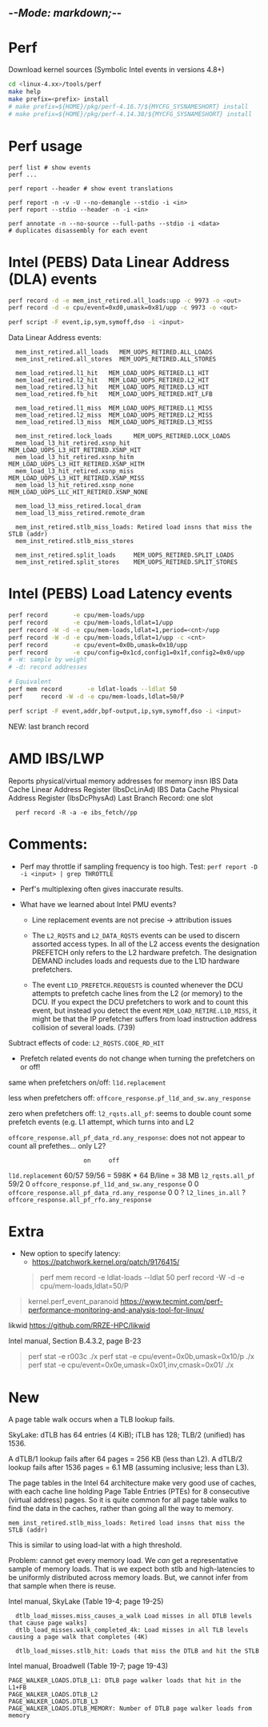 -*-Mode: markdown;-*-
-----------------------------------------------------------------------------

Perf
=============================================================================

Download kernel sources (Symbolic Intel events in versions 4.8+)

  ```sh
  cd <linux-4.xx>/tools/perf
  make help
  make prefix=<prefix> install
  # make prefix=${HOME}/pkg/perf-4.16.7/${MYCFG_SYSNAMESHORT} install
  # make prefix=${HOME}/pkg/perf-4.14.38/${MYCFG_SYSNAMESHORT} install
  ```

Perf usage
=============================================================================

```
perf list # show events
perf ...

perf report --header # show event translations

perf report -n -v -U --no-demangle --stdio -i <in>
perf report --stdio --header -n -i <in>

perf annotate -n --no-source --full-paths --stdio -i <data>
# duplicates disassembly for each event
```

Intel (PEBS) Data Linear Address (DLA) events
=============================================================================

```sh
perf record -d -e mem_inst_retired.all_loads:upp -c 9973 -o <out>
perf record -d -e cpu/event=0xd0,umask=0x81/upp -c 9973 -o <out>

perf script -F event,ip,sym,symoff,dso -i <input>
```

Data Linear Address events:
```
  mem_inst_retired.all_loads   MEM_UOPS_RETIRED.ALL_LOADS
  mem_inst_retired.all_stores  MEM_UOPS_RETIRED.ALL_STORES

  mem_load_retired.l1_hit   MEM_LOAD_UOPS_RETIRED.L1_HIT
  mem_load_retired.l2_hit   MEM_LOAD_UOPS_RETIRED.L2_HIT
  mem_load_retired.l3_hit   MEM_LOAD_UOPS_RETIRED.L3_HIT
  mem_load_retired.fb_hit   MEM_LOAD_UOPS_RETIRED.HIT_LFB

  mem_load_retired.l1_miss  MEM_LOAD_UOPS_RETIRED.L1_MISS
  mem_load_retired.l2_miss  MEM_LOAD_UOPS_RETIRED.L2_MISS
  mem_load_retired.l3_miss  MEM_LOAD_UOPS_RETIRED.L3_MISS

  mem_inst_retired.lock_loads      MEM_UOPS_RETIRED.LOCK_LOADS
  mem_load_l3_hit_retired.xsnp_hit  MEM_LOAD_UOPS_L3_HIT_RETIRED.XSNP_HIT
  mem_load_l3_hit_retired.xsnp_hitm MEM_LOAD_UOPS_L3_HIT_RETIRED.XSNP_HITM
  mem_load_l3_hit_retired.xsnp_miss MEM_LOAD_UOPS_L3_HIT_RETIRED.XSNP_MISS
  mem_load_l3_hit_retired.xsnp_none MEM_LOAD_UOPS_LLC_HIT_RETIRED.XSNP_NONE

  mem_load_l3_miss_retired.local_dram
  mem_load_l3_miss_retired.remote_dram

  mem_inst_retired.stlb_miss_loads: Retired load insns that miss the STLB (addr)
  mem_inst_retired.stlb_miss_stores

  mem_inst_retired.split_loads     MEM_UOPS_RETIRED.SPLIT_LOADS
  mem_inst_retired.split_stores    MEM_UOPS_RETIRED.SPLIT_STORES
```


Intel (PEBS) Load Latency events
=============================================================================

```sh
perf record       -e cpu/mem-loads/upp
perf record       -e cpu/mem-loads,ldlat=1/upp
perf record -W -d -e cpu/mem-loads,ldlat=1,period=<cnt>/upp
perf record -W -d -e cpu/mem-loads,ldlat=1/upp -c <cnt>
perf record       -e cpu/event=0x0b,umask=0x10/upp
perf record       -e cpu/config=0x1cd,config1=0x1f,config2=0x0/upp
# -W: sample by weight
# -d: record addresses

# Equivalent
perf mem record       -e ldlat-loads --ldlat 50
perf     record -W -d -e cpu/mem-loads,ldlat=50/P

perf script -F event,addr,bpf-output,ip,sym,symoff,dso -i <input>
```


NEW: last branch record


AMD IBS/LWP
=============================================================================

Reports physical/virtual memory addresses for memory insn
  IBS Data Cache Linear Address Register (IbsDcLinAd)
  IBS Data Cache Physical Address Register (IbsDcPhysAd)
  Last Branch Record: one slot

```
  perf record -R -a -e ibs_fetch//pp
```


Comments:
=============================================================================

* Perf may throttle if sampling frequency is too high.
  Test: `perf report -D -i <input> | grep THROTTLE`


* Perf's multiplexing often gives inaccurate results.


* What have we learned about Intel PMU events?
  - Line replacement events are not precise -> attribution issues

  - The `L2_RQSTS` and `L2_DATA_RQSTS` events can be used to discern assorted access types. In all of the L2 access events the designation PREFETCH only refers to the L2 hardware prefetch. The designation DEMAND includes loads and requests due to the L1D hardware prefetchers. 

  - The event `L1D_PREFETCH.REQUESTS` is counted whenever the DCU attempts to prefetch cache lines from the L2 (or memory) to the DCU. If you expect the DCU prefetchers to work and to count this event, but instead you detect the event `MEM_LOAD_RETIRE.L1D_MISS`, it might be that the IP prefetcher suffers from load instruction address collision of several loads. (739)

Subtract effects of code: `L2_RQSTS.CODE_RD_HIT`


* Prefetch related events do not change when turning the prefetchers on or off!

same when prefetchers on/off:
  `l1d.replacement`

less when prefetchers off:
  `offcore_response.pf_l1d_and_sw.any_response`

zero when prefetchers off:
  `l2_rqsts.all_pf`: seems to double count some prefetch events (e.g. L1 attempt, which turns into and L2
  
  `offcore_response.all_pf_data_rd.any_response`: does not not appear to count all prefethes... only L2?

                         on     off
`l1d.replacement`        60/57   59/56 = 598K * 64 B/line = 38 MB
`l2_rqsts.all_pf`        59/2    0
`offcore_response.pf_l1d_and_sw.any_response`  0  0
`offcore_response.all_pf_data_rd.any_response` 0  0
? `l2_lines_in.all`
? `offcore_response.all_pf_rfo.any_response`



Extra
=============================================================================

* New option to specify latency:
  - https://patchwork.kernel.org/patch/9176415/
  > perf mem record -e ldlat-loads --ldlat 50     <app>
  > perf record -W -d -e cpu/mem-loads,ldlat=50/P <app>

> kernel.perf_event_paranoid
https://www.tecmint.com/perf-performance-monitoring-and-analysis-tool-for-linux/

likwid
https://github.com/RRZE-HPC/likwid

Intel manual, Section B.4.3.2, page B-23

> perf stat -e r003c ./x
> perf stat -e cpu/event=0x0b,umask=0x10/p ./x
> perf stat -e cpu/event=0x0e,umask=0x01,inv,cmask=0x01/ ./x



New
=============================================================================

A page table walk occurs when a TLB lookup fails.

SkyLake: dTLB has 64 entries (4 KiB); iTLB has 128; TLB/2 (unified) has 1536.

A dTLB/1 lookup fails after 64 pages = 256 KB (less than L2).
A dTLB/2 lookup fails after 1536 pages = 6.1 MB (assuming inclusive; less than L3).


The page tables in the Intel 64 architecture make very good use of caches, with each cache line holding Page Table Entries (PTEs) for 8 consecutive (virtual address) pages.  So it is quite common for all page table walks to find the data in the caches, rather than going all the way to memory.
```
mem_inst_retired.stlb_miss_loads: Retired load insns that miss the STLB (addr)
```

This is similar to using load-lat with a high threshold.

Problem: cannot get every memory load. We *can* get a representative sample of memory loads. That is we expect both stlb and high-latencies to be uniformly distributed across memory loads. But, we cannot infer from that sample when there is reuse.


Intel manual, SkyLake (Table 19-4; page 19-25)
```
  dtlb_load_misses.miss_causes_a_walk Load misses in all DTLB levels that cause page walks]
  dtlb_load_misses.walk_completed_4k: Load misses in all TLB levels causing a page walk that completes (4K)

  dtlb_load_misses.stlb_hit: Loads that miss the DTLB and hit the STLB
```

Intel manual, Broadwell (Table 19-7; page 19-43)
```
PAGE_WALKER_LOADS.DTLB_L1: DTLB page walker loads that hit in the L1+FB
PAGE_WALKER_LOADS.DTLB_L2
PAGE_WALKER_LOADS.DTLB_L3
PAGE_WALKER_LOADS.DTLB_MEMORY: Number of DTLB page walker loads from memory
```
